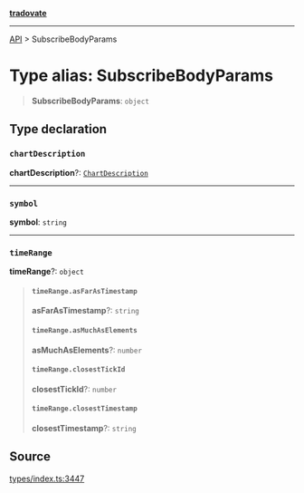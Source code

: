 [**tradovate**](../README.md)

***

[API](../API.md) > SubscribeBodyParams

# Type alias: SubscribeBodyParams

> **SubscribeBodyParams**: `object`

## Type declaration

### `chartDescription`

**chartDescription**?: [`ChartDescription`](type-alias.ChartDescription.md)

***

### `symbol`

**symbol**: `string`

***

### `timeRange`

**timeRange**?: `object`

> #### `timeRange.asFarAsTimestamp`
>
> **asFarAsTimestamp**?: `string`
>
> #### `timeRange.asMuchAsElements`
>
> **asMuchAsElements**?: `number`
>
> #### `timeRange.closestTickId`
>
> **closestTickId**?: `number`
>
> #### `timeRange.closestTimestamp`
>
> **closestTimestamp**?: `string`
>
>

## Source

[types/index.ts:3447](https://github.com/cgilly2fast/tradovate-typescript/blob/b1caea5/src/types/index.ts#L3447)
